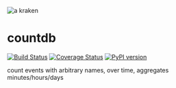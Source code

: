 ![a kraken](https://raw.githubusercontent.com/netkraken/minion/master/res/octopus.png)

# countdb

[![Build Status](https://api.travis-ci.org/netkraken/countdb.svg?branch=master)](https://travis-ci.org/netkraken/countdb)
[![Coverage Status](https://coveralls.io/repos/netkraken/countdb/badge.svg)](https://coveralls.io/r/netkraken/countdb)
[![PyPI version](https://badge.fury.io/py/countdb.svg)](http://badge.fury.io/py/countdb)

count events with arbitrary names, over time, aggregates minutes/hours/days
